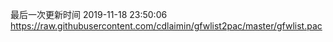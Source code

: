 最后一次更新时间 2019-11-18 23:50:06
https://raw.githubusercontent.com/cdlaimin/gfwlist2pac/master/gfwlist.pac

